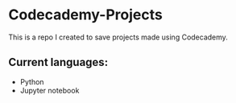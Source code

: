 # Codecademy-Projects


This is a repo I created to save projects made using Codecademy. 

## Current languages:
  - Python
  - Jupyter notebook
